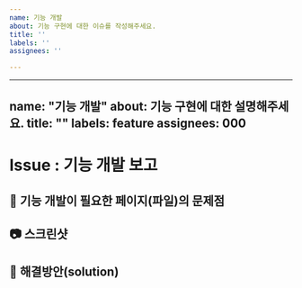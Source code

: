 ```yaml
---
name: 기능 개발
about: 기능 구현에 대한 이슈를 작성해주세요.
title: ''
labels: ''
assignees: ''

---
```


---
name: "기능 개발"
about: 기능 구현에 대한 설명해주세요.
title: ""
labels: feature
assignees: 000
---

# Issue : 기능 개발 보고

## 👾 기능 개발이 필요한 페이지(파일)의 문제점

## 📷 스크린샷

## 🐯 해결방안(solution)